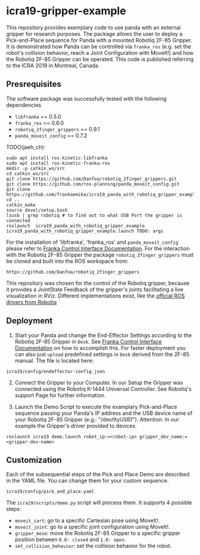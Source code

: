 # icra19-gripper-example
This repository provides exemplary code to use panda with an external gripper for research purposes. The package allows the user to deploy a Pick-and-Place sequence for Panda with a mounted Robotiq 2F-85 Gripper.
It is demonstrated how Panda can be controlled via `franka_ros`
(e.g. set the robot's collision behavior, reach a Joint Configuration with MoveIt!) and how the Robotiq 2F-85 Gripper can be operated. This code is published referring to the ICRA 2019 in Montreal, Canada. 

## Presrequisites
The software package was successfully tested with the following dependencies
  
- `libfranka` == 0.5.0
- `franka_ros` == 0.6.0
- `robotiq_2finger_grippers` == 0.9.1
- `panda_moveit_config` == 0.7.2


TODO(jaeh_ch):

```shell
sudo apt install ros-kinetic-libfranka
sudo apt install ros-kinetic-franka-ros
mkdir -p catkin_ws/src
cd catkin_ws/src
git clone https://github.com/Danfoa/robotiq_2finger_grippers.git
git clone https://github.com/ros-planning/panda_moveit_config.git
git clone https://github.com/frankaemika/icra19_panda_with_robotiq_gripper_example.git
cd ..
catkin_make
source devel/setup.bash
lsusb | grep robotiq # to find out to what USB Port the gripper is connected
roslaunch  icra19_panda_with_robotiq_gripper_example icra19_panda_with_robotiq_gripper_example.launch TODO: args 
```

For the installation of 'libfranka', 'franka_ros' and `panda_moveit_config` please refer to [Franka Control Interface Documentation](https://frankaemika.github.io/docs/overview.html). For the interaction with the Robotiq 2F-85 Gripper the package `robotiq_2finger_grippers` must be cloned and built into the ROS workspace from:

```
https://github.com/Danfoa/robotiq_2finger_grippers
```

This repository was chosen for the control of the Robotiq gripper, because it provides a JointState Feedback of the gripper's joints facilitating a live visualization in RViz. Different implementations exist, like the [official ROS drivers from Robotiq](https://github.com/ros-industrial/robotiq)


## Deployment
 1. Start your Panda and change the End-Effector Settings according to the Robotiq 2F-85 Gripper in `Desk`. See [Franka Control Interface Documentation](https://frankaemika.github.io/docs/overview.html) on how to accomplish this. For faster deployment you can also just `upload` predefined settings in `Desk` derived from the 2F-85 manual. The file is located here:

```
icra19/config/endeffector-config.json
```

 2. Connect the Gripper to your Computer. In our Setup the Gripper was connected using the Robotiq K-1444 Universal Controller. See Robotiq's support Page for further information.

 3. Launch the Demo Script to execute the examplary Pick-and-Place sequence passing your Panda's IP address and the USB device name of your Robotiq 2F-85 Gripper (e.g.: "/dev/ttyUSB1"). Attention: In our example the Gripper's driver provided to devices.

```
roslaunch icra19 demo.launch robot_ip:=<robot-ip> gripper_dev_name:=<gripper-dev-name>
```

## Customization
Each of the subsequential steps of the Pick and Place Demo are described in the YAML file. You can change them for your custom sequence.

```
icra19/config/pick_and_place.yaml
```

The `icra19/scripts/demo.py` script will process them. It supports 4 possible steps:
  
- `moveit_cart`: go to a specific Cartesian pose using MoveIt!.
- `moveit_joint`: go to a specific joint configuration using MoveIt!.
- `gripper_move`: move the Robotiq 2F-85 Gripper to a specific gripper position between `0.0: closed` and `1.0: open`.
- `set_collision_behavior`: set the collision behavior for the robot.

